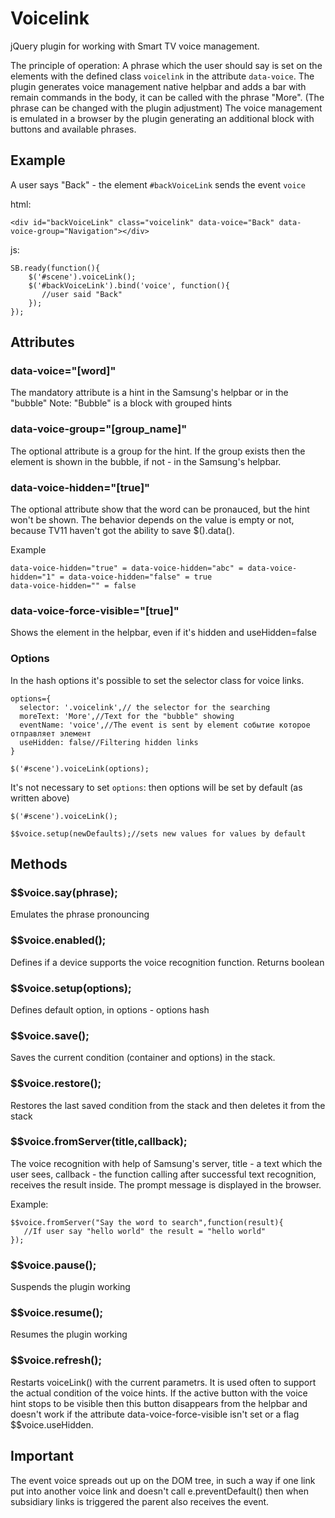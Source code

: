 # Voicelink

jQuery plugin for working with Smart TV voice management.

The principle of operation: A phrase which the user should say is set on the elements with the defined class `voicelink` in the attribute `data-voice`. The plugin generates voice management native helpbar and adds a bar with remain commands in the body, it can be called with the phrase "More". (The phrase can be changed with the plugin adjustment)
The voice management is emulated in a browser by the plugin generating an additional block with buttons and available phrases.

## Example


A user says "Back" - the element `#backVoiceLink` sends the event `voice`


html:
```
<div id="backVoiceLink" class="voicelink" data-voice="Back" data-voice-group="Navigation"></div>
```

js:
```
SB.ready(function(){
    $('#scene').voiceLink();
    $('#backVoiceLink').bind('voice', function(){
       //user said "Back"
    });
});
```

## Attributes

### data-voice="[word]"

The mandatory attribute is a hint in the Samsung's helpbar or in the "bubble"
Note: "Bubble" is a block with grouped hints

### data-voice-group="[group_name]"

The optional attribute is a group for the hint. If the group exists then the element is shown in the bubble, if not - in the Samsung's helpbar.


### data-voice-hidden="[true]"

The optional attribute show that the word can be pronauced, but the hint won't be shown. 
The behavior depends on the value is empty or not, because TV11 haven't got the ability to save $().data().

Example

```
data-voice-hidden="true" = data-voice-hidden="abc" = data-voice-hidden="1" = data-voice-hidden="false" = true
data-voice-hidden="" = false
```


### data-voice-force-visible="[true]"

Shows the element in the helpbar, even if it's hidden and useHidden=false



### Options

In the hash options it's possible to set the selector class for voice links.

```
options={
  selector: '.voicelink',// the selector for the searching 
  moreText: 'More',//Text for the "bubble" showing
  eventName: 'voice',//The event is sent by element событие которое отправляет элемент
  useHidden: false//Filtering hidden links
}

$('#scene').voiceLink(options);
```

It's not necessary to set `options`: then options will be set by default (as written above)

```
$('#scene').voiceLink();
```

```
$$voice.setup(newDefaults);//sets new values for values by default
```

## Methods

### $$voice.say(phrase);

Emulates the phrase pronouncing

### $$voice.enabled();

Defines if a device supports the voice recognition function. Returns boolean

### $$voice.setup(options);

Defines default option, in options - options hash 

### $$voice.save();

Saves the current condition (container and options) in the stack.

### $$voice.restore();

Restores the last saved condition from the stack and then deletes it from the stack

### $$voice.fromServer(title,callback);

The voice recognition with help of Samsung's server, title - a text which the user sees, callback - the function calling after successful text recognition, receives the result inside. 
The prompt message is displayed in the browser.

Example:

```
$$voice.fromServer("Say the word to search",function(result){
   //If user say "hello world" the result = "hello world"
});
```

### $$voice.pause();

Suspends the plugin working

### $$voice.resume();

Resumes the plugin working

### $$voice.refresh();

Restarts voiceLink() with the current parametrs. It is used often to support the actual condition of the voice hints.
If the active button with the voice hint stops to be visible then this button disappears from the helpbar and doesn't work if the attribute data-voice-force-visible isn't set or a flag $$voice.useHidden.


## Important

The event voice spreads out up on the DOM tree, in such a way if one link put into another voice link and doesn't call e.preventDefault() then when subsidiary links is triggered the parent also receives the event.

